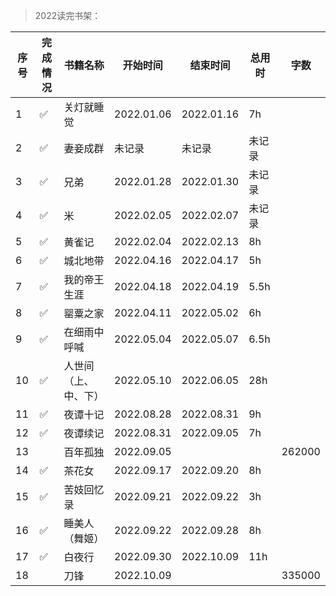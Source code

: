>2022读完书架：

| 序号 | 完成情况 | 书籍名称 | 开始时间 | 结束时间 | 总用时 | 字数 |
| --- | --- |--- |--- |--- |--- |--- |
| 1 | ✅ | 关灯就睡觉 | 2022.01.06 | 2022.01.16 | 7h | |
| 2 | ✅ | 妻妾成群 | 未记录 | 未记录 | 未记录 | |
| 3 | ✅ | 兄弟 | 2022.01.28 | 2022.01.30 | 未记录 | |
| 4 | ✅ | 米 | 2022.02.05 | 2022.02.07 | 未记录 | |
| 5 | ✅ | 黄雀记 | 2022.02.04 | 2022.02.13 | 8h | |
| 6 | ✅ | 城北地带 | 2022.04.16 | 2022.04.17 | 5h | |
| 7 | ✅ | 我的帝王生涯 | 2022.04.18 | 2022.04.19 | 5.5h | |
| 8 | ✅ | 罂粟之家 | 2022.04.11 | 2022.05.02 | 6h | |
| 9 | ✅ | 在细雨中呼喊 | 2022.05.04 |2022.05.07 | 6.5h | |
| 10 | ✅ | 人世间（上、中、下）	 | 2022.05.10 | 2022.06.05 | 28h | |
| 11 | ✅ | 夜谭十记 | 2022.08.28 | 2022.08.31 | 9h | |
| 12 | ✅ | 夜谭续记 | 2022.08.31 | 2022.09.05 | 7h | |
| 13 |    | 百年孤独 | 2022.09.05 |  |  | 262000 |
| 14 | ✅ | 茶花女 | 2022.09.17 | 2022.09.20 | 8h | |
| 15 | ✅ | 苦妓回忆录 | 2022.09.21 | 2022.09.22 | 3h | |
| 16 | ✅ | 睡美人（舞姬） | 2022.09.22 | 2022.09.28 | 8h | |
| 17 | ✅ | 白夜行 | 2022.09.30 | 2022.10.09 | 11h | |
| 18 |    | 刀锋 | 2022.10.09 |  |  | 335000 |
